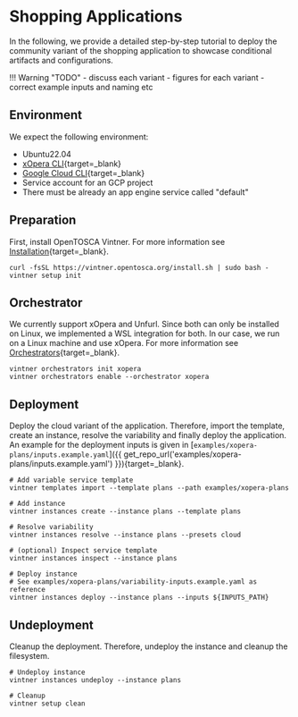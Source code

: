 # Shopping Applications

In the following, we provide a detailed step-by-step tutorial to deploy the community variant of the shopping application to showcase conditional artifacts and configurations.

!!! Warning "TODO"
    - discuss each variant
    - figures for each variant
    - correct example inputs and naming etc

## Environment

We expect the following environment: 

- Ubuntu22.04
- [xOpera CLI](https://github.com/xlab-si/xopera-opera){target=_blank}
- [Google Cloud CLI](https://cloud.google.com/sdk/gcloud){target=_blank}
- Service account for an GCP project
- There must be already an app engine service called "default"

## Preparation

First, install OpenTOSCA Vintner.
For more information see [Installation](../installation.md){target=_blank}.

```shell linenums="1"
curl -fsSL https://vintner.opentosca.org/install.sh | sudo bash -
vintner setup init
```

## Orchestrator

We currently support xOpera and Unfurl.
Since both can only be installed on Linux, we implemented a WSL integration for both.
In our case, we run on a Linux machine and use xOpera.
For more information see [Orchestrators](../orchestrators.md){target=_blank}.

```shell linenums="1"
vintner orchestrators init xopera
vintner orchestrators enable --orchestrator xopera
```

## Deployment

Deploy the cloud variant of the application.
Therefore, import the template, create an instance, resolve the variability and finally deploy the application.
An example for the deployment inputs is given in [`examples/xopera-plans/inputs.example.yaml`]({{ get_repo_url('examples/xopera-plans/inputs.example.yaml') }}){target=_blank}.

```shell linenums="1"
# Add variable service template
vintner templates import --template plans --path examples/xopera-plans

# Add instance
vintner instances create --instance plans --template plans

# Resolve variability
vintner instances resolve --instance plans --presets cloud

# (optional) Inspect service template
vintner instances inspect --instance plans

# Deploy instance
# See examples/xopera-plans/variability-inputs.example.yaml as reference
vintner instances deploy --instance plans --inputs ${INPUTS_PATH}
```

## Undeployment

Cleanup the deployment.
Therefore, undeploy the instance and cleanup the filesystem.

```shell linenums="1"
# Undeploy instance
vintner instances undeploy --instance plans

# Cleanup
vintner setup clean
```
